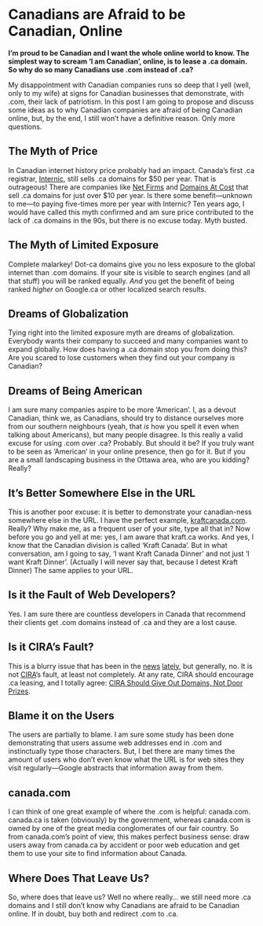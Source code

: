 # Canadians are Afraid to be Canadian, Online

**I’m proud to be Canadian and I want the whole online world to know. The simplest way to scream ‘I am Canadian’, online, is to lease a .ca domain. So why do so many Canadians use .com instead of .ca?**

My disappointment with Canadian companies runs so deep that I yell (well, only to my wife) at signs for Canadian businesses that demonstrate, with .com, their lack of patriotism. In this post I am going to propose and discuss some ideas as to why Canadian companies are afraid of being Canadian online, but, by the end, I still won’t have a definitive reason. Only more questions.

## The Myth of Price

In Canadian internet history price probably had an impact. Canada’s first .ca registrar, [Internic](//internic.ca), still sells .ca domains for $50 per year. That is outrageous! There are companies like [Net Firms](//netfirms.ca) and [Domains At Cost](//domainsatcost.ca) that sell .ca domains for just over $10 per year. Is there some benefit—unknown to me—to paying five-times more per year with Internic? Ten years ago, I would have called this myth confirmed and am sure price contributed to the lack of .ca domains in the 90s, but there is no excuse today. Myth busted.

## The Myth of Limited Exposure

Complete malarkey! Dot-ca domains give you no less exposure to the global internet than .com domains. If your site is visible to search engines (and all that stuff) you will be ranked equally. *And* you get the benefit of being ranked *higher* on Google.ca or other localized search results.

## Dreams of Globalization

Tying right into the limited exposure myth are dreams of globalization. Everybody wants their company to succeed and many companies want to expand globally. How does having a .ca domain stop you from doing this? Are you scared to lose customers when they find out your company is Canadian?

## Dreams of Being American

I am sure many companies aspire to be more ‘American’. I, as a devout Canadian, think we, as Canadians, should try to distance ourselves more from our southern neighbours (yeah, that *is* how you spell it even when talking about Americans), but many people disagree. Is this really a valid excuse for using .com over .ca? Probably. But should it be? If you truly want to be seen as ‘American’ in your online presence, then go for it. But if you are a small landscaping business in the Ottawa area, who are you kidding? Really?

## It’s Better Somewhere Else in the URL

This is another poor excuse: it is better to demonstrate your canadian-ness somewhere else in the URL. I have the perfect example, [kraftcanada.com](//kraftcanada.com). Really? Why make me, as a frequent user of your site, type all that in? Now before you go and yell at me: yes, I am aware that kraft.ca works. And yes, I know that the Canadian division is called ‘Kraft Canada’. But in what conversation, am I going to say, ‘I want Kraft Canada Dinner’ and not just ‘I want Kraft Dinner’. (Actually I will never say that, because I detest Kraft Dinner) The same applies to your URL.

## Is it the Fault of Web Developers?

Yes. I am sure there are countless developers in Canada that recommend their clients get .com domains instead of .ca and they are a lost cause.

## Is it CIRA’s Fault?

This is a blurry issue that has been in the [news](//www.michaelgeist.ca/content/view/4433/125/news) [lately](//www.michaelgeist.ca/content/view/4419/125/), but generally, no. It is not [CIRA](//cira.ca)’s fault, at least not completely. At any rate, CIRA should encourage .ca leasing, and I totally agree: [CIRA Should Give Out Domains, Not Door Prizes](//www.michaelgeist.ca/content/view/4407/135/).

## Blame it on the Users

The users are partially to blame. I am sure some study has been done demonstrating that users assume web addresses end in .com and instinctually type those characters. But, I bet there are many times the amount of users who don’t even know what the URL is for web sites they visit regularly—Google abstracts that information away from them.

## canada.com

I can think of one great example of where the .com is helpful: canada.com. canada.ca is taken (obviously) by the government, whereas canada.com is owned by one of the great media conglomerates of our fair country. So from canada.com’s point of view, this makes perfect business sense: draw users away from canada.ca by accident or poor web education and get them to use your site to find information about Canada.

## Where Does That Leave Us?

So, where does that leave us? Well no where really… we still need more .ca domains and I still don’t know why Canadians are afraid to be Canadian online. If in doubt, buy both and redirect .com to .ca.
